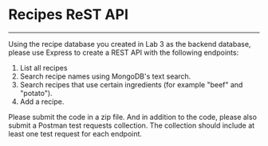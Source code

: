 # Recipes ReST API

---

Using the recipe database you created in Lab 3 as the backend database, please use Express to create a REST API with the following endpoints:


1. List all recipes
2. Search recipe names using MongoDB's text search.
3. Search recipes that use certain ingredients (for example "beef" and "potato").
4. Add a recipe.


Please submit the code in a zip file. And in addition to the code, please also submit a Postman test requests collection. The collection should include at least one test request for each endpoint.